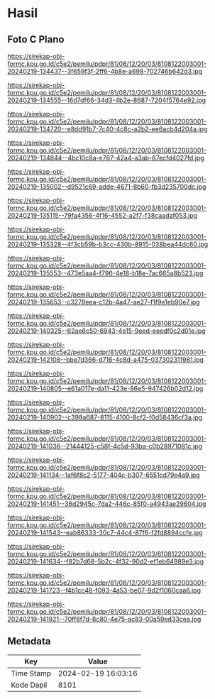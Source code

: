 # Hasil

## Foto C Plano

https://sirekap-obj-formc.kpu.go.id/c5e2/pemilu/pdpr/81/08/12/20/03/8108122003001-20240219-134437--3f659f3f-2ff6-4b8e-a698-702746b642d3.jpg

https://sirekap-obj-formc.kpu.go.id/c5e2/pemilu/pdpr/81/08/12/20/03/8108122003001-20240219-134555--16d7df66-34d3-4b2e-8687-7204f5764e92.jpg

https://sirekap-obj-formc.kpu.go.id/c5e2/pemilu/pdpr/81/08/12/20/03/8108122003001-20240219-134720--e8dd91b7-7c40-4c8c-a2b2-ee6acb4d204a.jpg

https://sirekap-obj-formc.kpu.go.id/c5e2/pemilu/pdpr/81/08/12/20/03/8108122003001-20240219-134844--4bc10c8a-e767-42a4-a3ab-87ecfd4027fd.jpg

https://sirekap-obj-formc.kpu.go.id/c5e2/pemilu/pdpr/81/08/12/20/03/8108122003001-20240219-135002--d9521c69-adde-4671-8b60-fb3d235700dc.jpg

https://sirekap-obj-formc.kpu.go.id/c5e2/pemilu/pdpr/81/08/12/20/03/8108122003001-20240219-135115--79fa4356-4f16-4552-a2f7-f38caadaf053.jpg

https://sirekap-obj-formc.kpu.go.id/c5e2/pemilu/pdpr/81/08/12/20/03/8108122003001-20240219-135328--4f3cb59b-b3cc-430b-8915-038bea44dc60.jpg

https://sirekap-obj-formc.kpu.go.id/c5e2/pemilu/pdpr/81/08/12/20/03/8108122003001-20240219-135553--473e5aa4-f796-4e18-b18e-7ac665a8b523.jpg

https://sirekap-obj-formc.kpu.go.id/c5e2/pemilu/pdpr/81/08/12/20/03/8108122003001-20240219-135653--c3278eea-c12b-4a47-ae27-f1f9e1eb90e7.jpg

https://sirekap-obj-formc.kpu.go.id/c5e2/pemilu/pdpr/81/08/12/20/03/8108122003001-20240219-140325--62ae6c50-6943-4e15-9eed-eeedf0c2d01e.jpg

https://sirekap-obj-formc.kpu.go.id/c5e2/pemilu/pdpr/81/08/12/20/03/8108122003001-20240219-142108--bbe7d366-d716-4c8d-a475-037302311981.jpg

https://sirekap-obj-formc.kpu.go.id/c5e2/pemilu/pdpr/81/08/12/20/03/8108122003001-20240219-140805--e61a017e-da11-423e-86e5-947426b02d12.jpg

https://sirekap-obj-formc.kpu.go.id/c5e2/pemilu/pdpr/81/08/12/20/03/8108122003001-20240219-140902--c398a687-8115-4100-8cf2-f0d58436cf3a.jpg

https://sirekap-obj-formc.kpu.go.id/c5e2/pemilu/pdpr/81/08/12/20/03/8108122003001-20240219-141036--21444125-c58f-4c5d-93ba-c0b28971081c.jpg

https://sirekap-obj-formc.kpu.go.id/c5e2/pemilu/pdpr/81/08/12/20/03/8108122003001-20240219-141134--1af6f8c2-5177-404c-b307-6551cd79e4a9.jpg

https://sirekap-obj-formc.kpu.go.id/c5e2/pemilu/pdpr/81/08/12/20/03/8108122003001-20240219-141451--36d2945c-7da2-446c-85f0-a4943ae29604.jpg

https://sirekap-obj-formc.kpu.go.id/c5e2/pemilu/pdpr/81/08/12/20/03/8108122003001-20240219-141543--eab86333-30c7-44c4-87f6-f2fd8894ccfe.jpg

https://sirekap-obj-formc.kpu.go.id/c5e2/pemilu/pdpr/81/08/12/20/03/8108122003001-20240219-141634--f82b7d68-5b2c-4f32-90d2-ef1eb64989e3.jpg

https://sirekap-obj-formc.kpu.go.id/c5e2/pemilu/pdpr/81/08/12/20/03/8108122003001-20240219-141723--f4b1cc48-f093-4a53-be07-9d2f1060caa6.jpg

https://sirekap-obj-formc.kpu.go.id/c5e2/pemilu/pdpr/81/08/12/20/03/8108122003001-20240219-141921--70ff6f7d-8c80-4e75-ac83-00a59ed33cea.jpg


## Metadata

| Key        | Value               |
| ---------- | ------------------- |
| Time Stamp | 2024-02-19 16:03:16 |
| Kode Dapil | 8101                |



